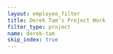 ```yaml
---
layout: employee_filter
title: Derek Tam’s Project Work
filter_type: project
name: derek-tam
skip_index: true
---
```

